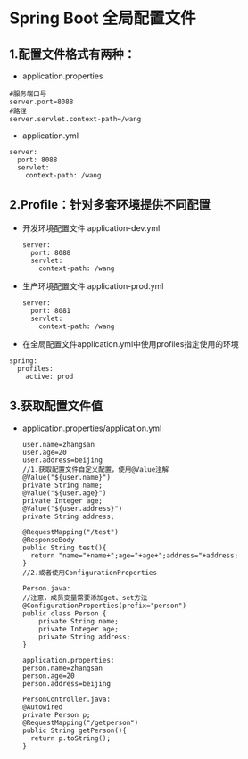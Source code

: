 # Spring Boot 全局配置文件

## 1.配置文件格式有两种：

- application.properties

```
#服务端口号
server.port=8088
#路径
server.servlet.context-path=/wang
```

- application.yml

```
server:
  port: 8088
  servlet:
    context-path: /wang
```

## 2.Profile：针对多套环境提供不同配置

- 开发环境配置文件 application-dev.yml

  ```
  server:
    port: 8088
    servlet:
      context-path: /wang
  ```

- 生产环境配置文件 application-prod.yml

  ```
  server:
    port: 8081
    servlet:
      context-path: /wang
  ```

-  在全局配置文件application.yml中使用profiles指定使用的环境

  ```
  spring:
    profiles:
      active: prod
  ```

## 3.获取配置文件值

- application.properties/application.yml

  ```
  user.name=zhangsan
  user.age=20
  user.address=beijing
  //1.获取配置文件自定义配置，使用@Value注解
  @Value("${user.name}")
  private String name;
  @Value("${user.age}")
  private Integer age;
  @Value("${user.address}")
  private String address;
  
  @RequestMapping("/test")
  @ResponseBody
  public String test(){
  	return "name="+name+";age="+age+";address="+address;
  }
  //2.或者使用ConfigurationProperties
  
  Person.java:
  //注意，成员变量需要添加get、set方法
  @ConfigurationProperties(prefix="person")
  public class Person {
      private String name;
      private Integer age;
      private String address;
  }
  
  application.properties:
  person.name=zhangsan
  person.age=20
  person.address=beijing
  
  PersonController.java:
  @Autowired
  private Person p;
  @RequestMapping("/getperson")
  public String getPerson(){
  	return p.toString();
  }
  ```

